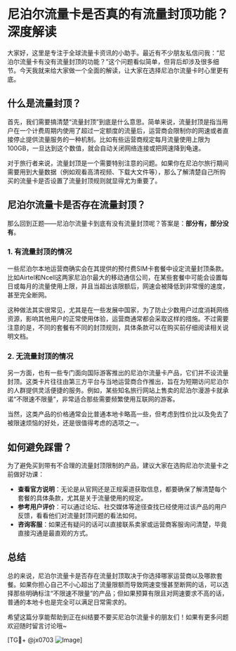 # 尼泊尔流量卡是否真的有流量封顶功能？深度解读

大家好，这里是专注于全球流量卡资讯的小助手。最近有不少朋友私信问我：“尼泊尔流量卡有没有流量封顶的功能？”这个问题看似简单，但背后却涉及很多细节。今天我就来给大家做一个全面的解读，让大家在选择尼泊尔流量卡时心里更有底。

## 什么是流量封顶？

首先，我们需要搞清楚“流量封顶”到底是什么意思。简单来说，流量封顶是指当用户在一个计费周期内使用了超过一定额度的流量后，运营商会限制你的网速或者直接停止提供流量服务的一种机制。比如有些运营商规定每月流量使用上限为100GB，一旦达到这个数值，就会自动关闭网络连接或把网速降到龟速。

对于旅行者来说，流量封顶是一个需要特别注意的问题。如果你在尼泊尔旅行期间需要用到大量数据（例如观看高清视频、下载大文件等），那么了解清楚自己所购买的流量卡是否设置了流量封顶规则就显得尤为重要了。

## 尼泊尔流量卡是否存在流量封顶？

那么回到正题——尼泊尔流量卡到底有没有流量封顶呢？答案是：**部分有，部分没有**。

### 1. 有流量封顶的情况
一些尼泊尔本地运营商确实会在其提供的预付费SIM卡套餐中设定流量封顶条款。比如Airtel和Ncell这两家尼泊尔最大的移动通信公司，在某些套餐中可能会设置每日或每月的流量使用上限，并且当超出该限额后，网速会被降低到非常慢的速度，甚至完全断网。

这种做法其实很常见，尤其是在一些发展中国家，为了防止少数用户过度消耗网络资源，影响其他用户的正常使用体验，运营商通常都会采取这样的措施。不过需要注意的是，不同的套餐有不同的封顶规则，具体条款可以在购买前仔细阅读相关说明文档。

### 2. 无流量封顶的情况
另一方面，也有一些专门面向国际游客推出的尼泊尔流量卡产品，它们并不设流量封顶。这类卡片往往由第三方平台与当地运营商合作推出，旨在为短期访问尼泊尔的人群提供灵活便捷的服务。例如，某些知名旅行网站上售卖的尼泊尔漫游卡就承诺“不限速不限量”，非常适合那些需要频繁使用互联网的游客。

当然，这类产品的价格通常会比普通本地卡略高一些，但考虑到性价比以及免去了被限速烦恼的好处，还是很值得考虑的选项之一。

## 如何避免踩雷？

为了避免买到带有不合理的流量封顶限制的产品，建议大家在选购尼泊尔流量卡之前做好功课：

- **查看官方说明**：无论是从官网还是正规渠道获取信息，都要确保了解清楚每个套餐的具体条款，尤其是关于流量使用的规定。
- **参考用户评价**：可以通过论坛、社交媒体等途径查找已经使用过该产品的用户反馈，看看他们对流量封顶问题的看法如何。
- **咨询客服**：如果还有疑问的话可以直接联系卖家或运营商客服询问清楚，毕竟直接沟通是最直观的方式。

## 总结

总的来说，尼泊尔流量卡是否存在流量封顶取决于你选择哪家运营商以及哪款套餐。如果你担心自己不小心超出了流量限额而导致网速变慢甚至断网的话，可以选择那些明确标注“不限速不限量”的产品；但如果预算有限且对网速要求不高的话，普通的本地卡也是完全可以满足日常需求的。

希望这篇分享能帮助到正在纠结要不要买尼泊尔流量卡的朋友们！如果有更多问题欢迎随时留言讨论哦~

[TG💪+ @jx0703 ![Image](https://github.com/user-attachments/assets/dbca1d08-cadb-493c-b0ec-ad6f7a83f270)]